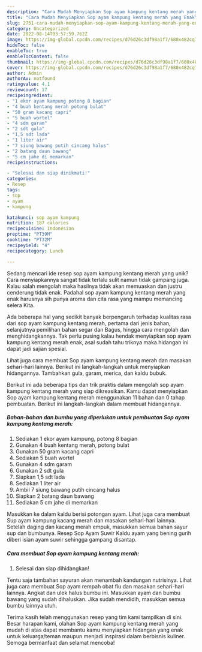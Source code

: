 ```yaml
---
description: "Cara Mudah Menyiapkan Sop ayam kampung kentang merah yang Enak"
title: "Cara Mudah Menyiapkan Sop ayam kampung kentang merah yang Enak"
slug: 2751-cara-mudah-menyiapkan-sop-ayam-kampung-kentang-merah-yang-enak
category: Uncategorized
date: 2022-08-14T03:57:59.762Z
image: https://img-global.cpcdn.com/recipes/d76d26c3df98a1f7/680x482cq70/sop-ayam-kampung-kentang-merah-foto-resep-utama.jpg
hideToc: false
enableToc: true
enableTocContent: false
thumbnail: https://img-global.cpcdn.com/recipes/d76d26c3df98a1f7/680x482cq70/sop-ayam-kampung-kentang-merah-foto-resep-utama.jpg
cover: https://img-global.cpcdn.com/recipes/d76d26c3df98a1f7/680x482cq70/sop-ayam-kampung-kentang-merah-foto-resep-utama.jpg
author: Admin
authorAv: notfound
ratingvalue: 4.1
reviewcount: 17
recipeingredient:
- "1 ekor ayam kampung potong 8 bagian"
- "4 buah kentang merah potong bulat"
- "50 gram kacang capri"
- "5 buah wortel"
- "4 sdm garam"
- "2 sdt gula"
- "1,5 sdt lada"
- "1 liter air"
- "7 siung bawang putih cincang halus"
- "2 batang daun bawang"
- "5 cm jahe di memarkan"
recipeinstructions:

- "Selesai dan siap dinikmati!"
categories:
- Resep
tags:
- sop
- ayam
- kampung

katakunci: sop ayam kampung 
nutrition: 187 calories
recipecuisine: Indonesian
preptime: "PT39M"
cooktime: "PT32M"
recipeyield: "4"
recipecategory: Lunch

---
```





Sedang mencari ide resep sop ayam kampung kentang merah yang unik? Cara menyiapkannya sangat tidak terlalu sulit namun tidak gampang juga. Kalau salah mengolah maka hasilnya tidak akan memuaskan dan justru cenderung tidak enak. Padahal sop ayam kampung kentang merah yang enak harusnya sih punya aroma dan cita rasa yang mampu memancing selera Kita.





Ada beberapa hal yang sedikit banyak berpengaruh terhadap kualitas rasa dari sop ayam kampung kentang merah, pertama dari jenis bahan, selanjutnya pemilihan bahan segar dan Bagus, hingga cara mengolah dan menghidangkannya. Tak perlu pusing kalau hendak menyiapkan sop ayam kampung kentang merah enak,      asal sudah tahu triknya maka hidangan ini dapat jadi sajian spesial.














Lihat juga cara membuat Sop ayam kampung kentang merah dan masakan sehari-hari lainnya. Berikut ini langkah-langkah untuk menyiapkan hidangannya. Tambahkan gula, garam, merica, dan kaldu bubuk.






Berikut ini ada beberapa tips dan trik praktis dalam mengolah sop ayam kampung kentang merah yang siap dikreasikan. Kamu dapat menyiapkan Sop ayam kampung kentang merah menggunakan 11 bahan dan 0 tahap pembuatan. Berikut ini langkah-langkah dalam membuat hidangannya.

<!--inarticleads1-->

##### Bahan-bahan dan bumbu yang diperlukan untuk pembuatan Sop ayam kampung kentang merah:

1. Sediakan 1 ekor ayam kampung, potong 8 bagian
1. Gunakan 4 buah kentang merah, potong bulat
1. Gunakan 50 gram kacang capri
1. Sediakan 5 buah wortel
1. Gunakan 4 sdm garam
1. Gunakan 2 sdt gula
1. Siapkan 1,5 sdt lada
1. Sediakan 1 liter air
1. Ambil 7 siung bawang putih cincang halus
1. Siapkan 2 batang daun bawang
1. Sediakan 5 cm jahe di memarkan


Masukkan ke dalam kaldu berisi potongan ayam. Lihat juga cara membuat Sup ayam kampung kacang merah dan masakan sehari-hari lainnya. Setelah daging dan kacang merah empuk, masukkan semua bahan sayur sup dan bumbunya. Resep Sop Ayam Suwir Kaldu ayam yang bening gurih diberi isian ayam suwir sehingga gampang disantap. 

<!--inarticleads2-->

##### Cara membuat Sop ayam kampung kentang merah:


1. Selesai dan siap dihidangkan!

Tentu saja tambahan sayuran akan menambah kandungan nutrisinya. Lihat juga cara membuat Sop ayam rempah obat flu dan masakan sehari-hari lainnya. Angkat dan ulek halus bumbu ini. Masukkan ayam dan bumbu bawang yang sudah dihaluskan. Jika sudah mendidih, masukkan semua bumbu lainnya utuh. 

Terima kasih telah menggunakan resep yang tim kami tampilkan di sini. Besar harapan kami, olahan Sop ayam kampung kentang merah yang mudah di atas dapat membantu kamu menyiapkan hidangan yang enak untuk keluarga/teman maupun menjadi inspirasi dalam berbisnis kuliner. Semoga bermanfaat dan selamat mencoba!

